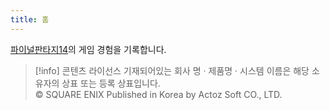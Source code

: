 ```yaml
---
title: 홈
---
```


[파이널판타지14](https://www.ff14.co.kr/)의 게임 경험을 기록합니다.

> [!info] 콘텐츠 라이선스
> 기재되어있는 회사 명 · 제품명 · 시스템 이름은 해당 소유자의 상표 또는 등록 상표입니다.  
> © SQUARE ENIX Published in Korea by Actoz Soft CO., LTD.
